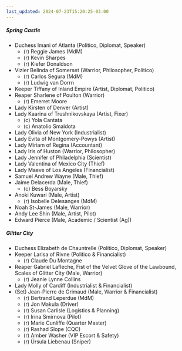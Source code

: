 ```yaml
---
last_updated: 2024-07-23T15:20:25-03:00
---
```


##### Spring Castle

- Duchess Imani of Atlanta (Politico, Diplomat, Speaker)
	- (r) Reggie James (MdM)
	- (r) Kevin Sharpes
	- (r) Kiefer Donaldson
- Vizier Belinda of Somerset (Warrior, Philosopher, Politico)
	- (r) Carlos Segura (MdM)
	- (r) Ludwig van Dorrn
- Keeper Tiffany of Inland Empire (Artist, Diplomat, Politico)
- Reaper Sharlene of Poulton (Warrior)
	- (r) Emerret Moore 
- Lady Kirsten of Denver (Artist)
- Lady Kaarina of Trushnikovskaya (Artist, Fixer)
	- (c) Yola Cantata 
	- (c) Anatolio Smaldota 
- Lady Olivia of New York (Industrialist)
- Lady Evita of Montgomery-Powys (Artist)
- Lady Miriam of Regina (Accountant)
- Lady Iris of Huston (Warrior, Philosopher)
- Lady Jennifer of Philadelphia (Scientist)
- Lady Valentina of Mexico City (Thief)
- Lady Maeve of Los Angeles (Financialist)
- Samuel Andrew Wayne (Male, Thief)
- Jaime Delacerda (Male, Thief)
	- (c) Bess Boyarsky 
- Anoki Kuwari (Male, Artist)
	- (r) Isobelle Delesanges (MdM)
- Noah St-James (Male, Warrior)
- Andy Lee Shin (Male, Artist, Pilot)
- Edward Pierce (Male, Academic / Scientist (Ag))

##### Glitter City

- Duchess Elizabeth de Chauntrelle (Politico, Diplomat, Speaker)
- Keeper Larisa of Rivne (Politico & Financialist)
	- (r) Claude Du Montagne
- Reaper Gabriel Lafleche, Fist of the Velvet Glove of the Lawbound, Scales of Glitter City (Male, Warrior)
	- (r) Jeanie Lynne Collins
- Lady Molly of Cardiff (Industrialist & Financialist)
- (Set) Jean-Pierre de Grimaud (Male, Warrior & Financialist)
	- (r) Bertrand Leperdue (MdM)
	- (r) Jon Makula (Driver)
	- (r) Susan Carlisle (Logistics & Planning)
	- (r) Irina Smirnova (Pilot)
	- (r) Marie Cunliffe (Quarter Master)
	- (r) Rashad Slope (CQC)
	- (r) Amber Washer (VIP Escort & Safety)
	- (r) Úrsula Liebenau (Sniper)

